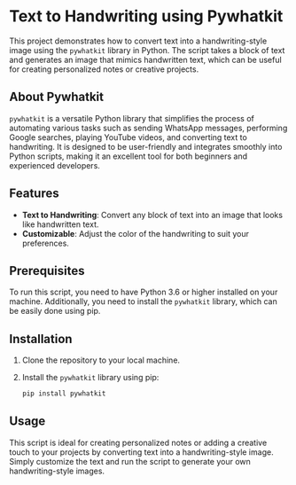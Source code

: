 # Text to Handwriting using Pywhatkit

This project demonstrates how to convert text into a handwriting-style image using the `pywhatkit` library in Python. The script takes a block of text and generates an image that mimics handwritten text, which can be useful for creating personalized notes or creative projects.

## About Pywhatkit

`pywhatkit` is a versatile Python library that simplifies the process of automating various tasks such as sending WhatsApp messages, performing Google searches, playing YouTube videos, and converting text to handwriting. It is designed to be user-friendly and integrates smoothly into Python scripts, making it an excellent tool for both beginners and experienced developers.

## Features

- **Text to Handwriting**: Convert any block of text into an image that looks like handwritten text.
- **Customizable**: Adjust the color of the handwriting to suit your preferences.

## Prerequisites

To run this script, you need to have Python 3.6 or higher installed on your machine. Additionally, you need to install the `pywhatkit` library, which can be easily done using pip.

## Installation

1. Clone the repository to your local machine.
2. Install the `pywhatkit` library using pip:
   
    ```bash
    pip install pywhatkit
    ```

## Usage

This script is ideal for creating personalized notes or adding a creative touch to your projects by converting text into a handwriting-style image. Simply customize the text and run the script to generate your own handwriting-style images.
